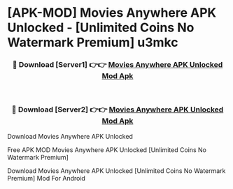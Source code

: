 # [APK-MOD] Movies Anywhere APK Unlocked - [Unlimited Coins No Watermark Premium] u3mkc



<div align="center">
<h3>🔴 Download [Server1] 👉👉 <a href="https://momento.my/?title=Movies_Anywhere_APK_Unlocked">Movies Anywhere APK Unlocked Mod Apk</a></h3><br>

<h3>🔴 Download [Server2] 👉👉 <a href="https://momento.my/?title=Movies_Anywhere_APK_Unlocked">Movies Anywhere APK Unlocked Mod Apk</a></h3>
</div>



Download Movies Anywhere APK Unlocked 

Free APK MOD Movies Anywhere APK Unlocked [Unlimited Coins No Watermark Premium]

Download Movies Anywhere APK Unlocked [Unlimited Coins No Watermark Premium] Mod For Android
